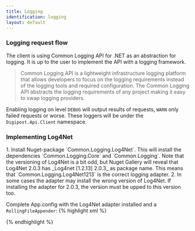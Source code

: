 ```yaml
---
title: Logging
identification: logging
layout: default
---
```


<h3 id="loggingrequestflow">Logging request flow</h3>
The client is using Common Logging API for .NET as an abstraction for logging. It is up to the user to implement the API with a logging framework.

<blockquote>Common Logging API is a lightweight infrastructure logging platform that allows developers to focus on the logging requirements instead of the logging tools and required configuration. The Common Logging API abstracts the logging requirements of any project making it easy to swap logging providers.</blockquote>

Enabling logging on level `DEBUG` will output results of requests, `WARN` only failed requests or worse. These loggers will be under the `Digipost.Api.Client` namespace. 

<h3 id="log4net">Implementing Log4Net</h3>
1. Install Nuget-package `Common.Logging.Log4Net`. This will install the dependencies `Common.Logging.Core` and `Common.Logging`. Note that the versioning of Log4Net is a bit odd, but Nuget Gallery will reveal that Log4Net 2.0.3 has _Log4net [1.2.13] 2.0.3_ as package name. This means that `Common.Logging.Log4Net1213` is the correct logging adapter.
2. In some cases the adapter may install the wrong version of Log4Net. If installing the adapter for 2.0.3, the version must be upped to this version too.

Complete App.config with the Log4Net adapter installed and a `RollingFileAppender`:
{% highlight xml %}
<?xml version="1.0" encoding="utf-8"?>
<configuration>
  <configSections>
    <sectionGroup name="common">
      <section name="logging" type="Common.Logging.ConfigurationSectionHandler, Common.Logging" />
    </sectionGroup>
    <section name="log4net" type="log4net.Config.Log4NetConfigurationSectionHandler, log4net" />
  </configSections>

  <common>
    <logging>
      <factoryAdapter type="Common.Logging.Log4Net.Log4NetLoggerFactoryAdapter, Common.Logging.Log4net1213">
        <arg key="configType" value="INLINE" />
      </factoryAdapter>
    </logging>
  </common>

   <log4net>
    <appender name="RollingFileAppender" type="log4net.Appender.RollingFileAppender">
      <lockingModel type="log4net.Appender.FileAppender+MinimalLock" />
      <file value="${AppData}\Digipost\Client\" />
      <appendToFile value="true" />
      <rollingStyle value="Date" />
      <staticLogFileName value="false" />
      <rollingStyle value="Composite" />
      <param name="maxSizeRollBackups" value="10" />
      <datePattern value="yyyy.MM.dd' digipost-api-client-dotnet.log'" />
      <maximumFileSize value="100MB" />
      <layout type="log4net.Layout.PatternLayout">
        <conversionPattern value="%date [%thread] %-5level %logger - %message%newline" />
      </layout>
    </appender>
   <root>
      <appender-ref ref="RollingFileAppender"/>
    </root>
  </log4net>
</configuration>

{% endhighlight %}
